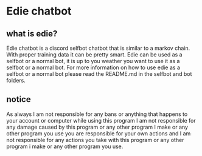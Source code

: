 # Edie chatbot

## what is edie?
Edie chatbot is a discord selfbot chatbot that is similar to a markov chain. With proper training data it can be pretty smart.
Edie can be used as a selfbot or a normal bot, it is up to you weather you want to use it as a selfbot or a normal bot.
For more information on how to use edie as a selfbot or a normal bot please read the README.md in the selfbot and bot folders.

## notice

As always I am not responsible for any bans or anything that happens to your account or computer while using this program I am not responsible for any damage caused by this program or any other program I make or any other program you use you are responsible for your own actions and I am not responsible for any actions you take with this program or any other program i make or any other program you use.

